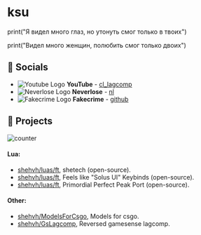 # ksu
print("Я видел много глаз, но утонуть смог только в твоих")

print("Видел много женщин, полюбить смог только двоих")

## 💬 Socials
- ![Youtube Logo](https://www.youtube.com/favicon.ico) __YouTube__ - [cl_lagcomp](https://www.youtube.com/@cl_lagcomp)
- ![Neverlose Logo](https://i.imgur.com/onkOahh.png) __Neverlose__ - [nl](https://forum.neverlose.cc/u/shehvh)
- ![Fakecrime Logo](https://i.ibb.co/sP9nhcj/favicon-1.png) __Fakecrime__ - [github](https://fakecrime.bio/github)

## 🔮 Projects
![counter](https://moe-counter.glitch.me/get/@shehvh?theme=asoul)

#### Lua:
- [shehvh/luas/ft](https://github.com/shehvh/luas/blob/main/ft/shetech.lua), shetech (open-source).
- [shehvh/luas/ft](https://github.com/shehvh/luas/blob/main/ft/keybinds.lua), Feels like "Solus UI" Keybinds (open-source).
- [shehvh/luas/ft](https://github.com/shehvh/luas/blob/main/ft/PerfectPeakPrimordialPort.lua), Primordial Perfect Peak Port (open-source).
#### Other:
- [shehvh/ModelsForCsgo](https://github.com/shehvh/ModelsForCsgo), Models for csgo.
- [shehvh/GsLagcomp](https://github.com/shehvh/GsLagcomp), Reversed gamesense lagcomp.
